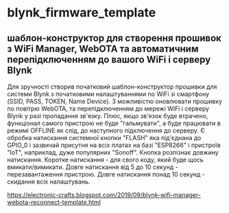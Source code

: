 # blynk_firmware_template
шаблон-конструктор для створення прошивок з WiFi Manager, WebOTA та автоматичним перепідключенням до вашого WiFi і серверу Blynk
-----------------------------------------------------------------------------------------------------------------------------------
Для зручності створив початковий шаблон-конструктор прошивки для системи Blynk з початковими налаштуваннями по WiFi зі смартфону (SSID, PASS, TOKEN, Name Device). З можливістю оновлювати прошивку по повітрю WebOTA, та перепідключенням до мережі WiFi і серверу Blynk у разі пропадання зв'язку. Плюс, якщо зв'язок буде втрачено, функціонал самого пристрою не буде "гальмувати", а буде працювати в режимі OFFLINE як слід, до наступного підключення до серверу. Є обробка натискання системної кнопки "FLASH" яка під'єднана до GPIO_0 і зазвичай присутня на всіх платах на базі "ESP8266" і пристроїв "IoT", наприклад, дуже популярних "Sonoff". Кнопка розпізнає довжину натискання. Коротке натискання - для свого коду, який буде щось вмикати/вимикати. Довге натискання від 5 до 10 секунд - перезавантаження пристрою. Довге натискання понад 10 секунд - скидання всіх налаштувань.

https://electronic-crafts.blogspot.com/2019/09/blynk-wifi-manager-webota-reconnect-template.html
